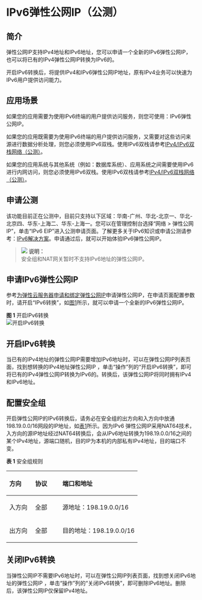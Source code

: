 # IPv6弹性公网IP（公测）<a name="eip_0001"></a>

## 简介<a name="section298043619513"></a>

弹性公网IP支持IPv4地址和IPv6地址，您可以申请一个全新的IPv6弹性公网IP，也可以将已有的IPv4弹性公网IP转换为IPv6的。

开启IPv6转换后，将提供IPv4和IPv6弹性公网IP地址，原有IPv4业务可以快速为IPv6用户提供访问能力。

## 应用场景<a name="section6903103318162"></a>

如果您的应用需要为使用IPv6终端的用户提供访问服务，则您可使用：IPv6弹性公网IP。

如果您的应用既需要为使用IPv6终端的用户提供访问服务，又需要对这些访问来源进行数据分析处理，则您必须使用IPv6双栈。使用IPv6双栈请参考[IPv4/IPv6双栈网络（公测）](IPv4-IPv6双栈网络（公测）.md)。

如果您的应用系统与其他系统（例如：数据库系统）、应用系统之间需要使用IPv6进行内网访问，则您必须使用IPv6双栈。使用IPv6双栈请参考[IPv4/IPv6双栈网络（公测）](IPv4-IPv6双栈网络（公测）.md)。

## 申请公测<a name="section20598951193320"></a>

该功能目前正在公测中，目前只支持以下区域：华南-广州、华北-北京一、华北-北京四、华东-上海二、华东-上海一。您可以在管理控制台选择“网络 \> 弹性公网IP”，单击“IPv6 EIP”进入公测申请页面。了解更多关于IPv6知识或申请公测请参考：[IPv6解决方案](https://www.huaweicloud.com/solution/ipv6/)。申请通过后，就可以开始体验IPv6弹性公网IP。

>![](public_sys-resources/icon-note.gif) **说明：**   
>安全组和NAT网关暂时不支持IPv6地址的弹性公网IP。  

## 申请IPv6弹性公网IP<a name="section011625114590"></a>

参考[为弹性云服务器申请和绑定弹性公网IP](为弹性云服务器申请和绑定弹性公网IP.md)申请弹性公网IP，在申请页面配置参数时，请开启“IPv6转换”，如[图1](#fig19943166121120)所示，就可以申请一个全新的IPv6弹性公网IP。

**图 1**  开启IPv6转换<a name="fig19943166121120"></a>  
![](figures/开启IPv6转换.png "开启IPv6转换")

## 开启IPv6转换<a name="section1951010207215"></a>

当已有的IPv4地址的弹性公网IP需要增加IPv6地址时，可以在弹性公网IP列表页面，找到想转换的IPv4地址弹性公网IP ，单击“操作”列的“开启IPv6转换”，即可将已有的IPv4弹性公网IP转换为IPv6的。转换后，该弹性公网IP将同时拥有IPv4和IPv6地址。

## 配置安全组<a name="section183541933911"></a>

开启弹性公网IP的IPv6转换后，请务必在安全组的出方向和入方向中放通198.19.0.0/16网段的IP地址，如[表1](#table854766319358)所示。因为IPv6 弹性公网IP采用NAT64技术，入方向的源IP地址经过NAT64转换后，会从IPv6地址转换为198.19.0.0/16之间的某个IPv4地址，源端口随机，目的IP为本机的内部私有IPv4地址，目的端口不变。

**表 1**  安全组规则

<a name="table854766319358"></a>
<table><thead align="left"><tr id="row2051403019358"><th class="cellrowborder" valign="top" width="19.681968196819682%" id="mcps1.2.4.1.1"><p id="p5102371419358"><a name="p5102371419358"></a><a name="p5102371419358"></a>方向</p>
</th>
<th class="cellrowborder" valign="top" width="20.782078207820785%" id="mcps1.2.4.1.2"><p id="p3928016319358"><a name="p3928016319358"></a><a name="p3928016319358"></a>协议</p>
</th>
<th class="cellrowborder" valign="top" width="59.53595359535954%" id="mcps1.2.4.1.3"><p id="p2415644494621"><a name="p2415644494621"></a><a name="p2415644494621"></a>端口和地址</p>
</th>
</tr>
</thead>
<tbody><tr id="row3779122419358"><td class="cellrowborder" valign="top" width="19.681968196819682%" headers="mcps1.2.4.1.1 "><p id="p4119033619358"><a name="p4119033619358"></a><a name="p4119033619358"></a>入方向</p>
</td>
<td class="cellrowborder" valign="top" width="20.782078207820785%" headers="mcps1.2.4.1.2 "><p id="p4808290419358"><a name="p4808290419358"></a><a name="p4808290419358"></a>全部</p>
</td>
<td class="cellrowborder" valign="top" width="59.53595359535954%" headers="mcps1.2.4.1.3 "><p id="p4640703694621"><a name="p4640703694621"></a><a name="p4640703694621"></a>源地址：198.19.0.0/16</p>
</td>
</tr>
<tr id="row22818581398"><td class="cellrowborder" valign="top" width="19.681968196819682%" headers="mcps1.2.4.1.1 "><p id="p6301958495"><a name="p6301958495"></a><a name="p6301958495"></a>出方向</p>
</td>
<td class="cellrowborder" valign="top" width="20.782078207820785%" headers="mcps1.2.4.1.2 "><p id="p730158994"><a name="p730158994"></a><a name="p730158994"></a>全部</p>
</td>
<td class="cellrowborder" valign="top" width="59.53595359535954%" headers="mcps1.2.4.1.3 "><p id="p7825131612103"><a name="p7825131612103"></a><a name="p7825131612103"></a>目的地址：198.19.0.0/16</p>
</td>
</tr>
</tbody>
</table>

## 关闭IPv6转换<a name="section86833287319"></a>

当弹性公网IP不需要IPv6地址时，可以在弹性公网IP列表页面，找到想关闭IPv6地址的弹性公网IP ，单击“操作”列的“关闭IPv6转换”，即可删除IPv6地址。删除后，该弹性公网IP仅保留IPv4地址。

